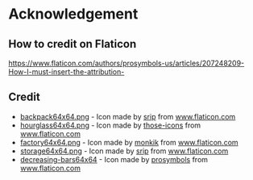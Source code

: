 # Acknowledgement

## How to credit on Flaticon

https://www.flaticon.com/authors/prosymbols-us/articles/207248209-How-I-must-insert-the-attribution-

## Credit

- [backpack64x64.png](https://www.flaticon.com/free-icon/backpack_1243535#term=backpack&page=1&position=2) - Icon made by [srip](https://www.flaticon.com/authors/srip) from www.flaticon.com
- [hourglass64x64.png](https://www.flaticon.com/free-icon/hourglass_483610) - Icon made by [those-icons](https://www.flaticon.com/authors/those-icons) from www.flaticon.com
- [factory64x64.png](https://www.flaticon.com/free-icon/factory_1996732#term=factory&page=1&position=62) - Icon made by [monkik](https://www.flaticon.com/authors/monkik) from www.flaticon.com
- [storage64x64.png](https://www.flaticon.com/free-icon/storage_1554623) - Icon made by [srip](https://www.flaticon.com/authors/srip) from www.flaticon.com
- [decreasing-bars64x64](https://www.flaticon.com/free-icon/bars_558386) - Icon made by [prosymbols](https://www.flaticon.com/authors/prosymbols) from www.flaticon.com
